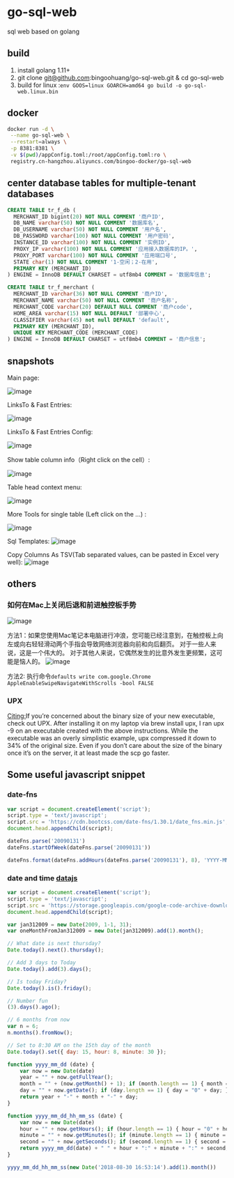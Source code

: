 # go-sql-web

sql web based on golang

## build

1. install golang 1.11+
1. git clone git@github.com:bingoohuang/go-sql-web.git & cd go-sql-web
1. build for linux :`env GOOS=linux GOARCH=amd64 go build -o go-sql-web.linux.bin`

## docker

```sh
docker run -d \
 --name go-sql-web \
 --restart=always \
 -p 8381:8381 \
 -v $(pwd)/appConfig.toml:/root/appConfig.toml:ro \
 registry.cn-hangzhou.aliyuncs.com/bingoo-docker/go-sql-web
```

## center database tables for multiple-tenant databases

```sql
CREATE TABLE tr_f_db (
  MERCHANT_ID bigint(20) NOT NULL COMMENT '商户ID',
  DB_NAME varchar(50) NOT NULL COMMENT '数据库名',
  DB_USERNAME varchar(50) NOT NULL COMMENT '用户名',
  DB_PASSWORD varchar(100) NOT NULL COMMENT '用户密码',
  INSTANCE_ID varchar(100) NOT NULL COMMENT '实例ID',
  PROXY_IP varchar(100) NOT NULL COMMENT '应用接入数据库的IP。',
  PROXY_PORT varchar(100) NOT NULL COMMENT '应用端口号',
  STATE char(1) NOT NULL COMMENT '1-空闲；2-在用',
  PRIMARY KEY (MERCHANT_ID)
) ENGINE = InnoDB DEFAULT CHARSET = utf8mb4 COMMENT = '数据库信息';

CREATE TABLE tr_f_merchant (
  MERCHANT_ID varchar(36) NOT NULL COMMENT '商户ID',
  MERCHANT_NAME varchar(50) NOT NULL COMMENT '商户名称',
  MERCHANT_CODE varchar(20) DEFAULT NULL COMMENT '商户code',
  HOME_AREA varchar(15) NOT NULL DEFAULT '部署中心',
  CLASSIFIER varchar(45) not null DEFAULT 'default',
  PRIMARY KEY (MERCHANT_ID),
  UNIQUE KEY MERCHANT_CODE (MERCHANT_CODE)
) ENGINE = InnoDB DEFAULT CHARSET = utf8mb4 COMMENT = '商户信息';
```

## snapshots

Main page:

![image](https://user-images.githubusercontent.com/1940588/30257639-1aa0c41e-9679-11e7-8246-3abe87ba5510.png)

LinksTo & Fast Entries:

![image](https://user-images.githubusercontent.com/1940588/34432496-b5c56136-ecb2-11e7-8d96-a7ce803da0c0.png)

LinksTo & Fast Entries Config:

![image](https://user-images.githubusercontent.com/1940588/34432497-b9dd4d9c-ecb2-11e7-95a2-2fb8f8bdd229.png)

Show table column info（Right click on the cell）:

![image](https://user-images.githubusercontent.com/1940588/37504346-b0c7c0f0-2918-11e8-8eee-c8e67d12b249.png)


Table head context menu:

![image](https://user-images.githubusercontent.com/1940588/37504433-440c1fd2-2919-11e8-848e-0ba7e85b11bb.png)

More Tools for single table (Left click on the ...) :

![image](https://user-images.githubusercontent.com/1940588/37504406-120e6314-2919-11e8-8ba1-18c1a4c103b9.png)

Sql Templates:
![image](https://user-images.githubusercontent.com/1940588/41340166-5089419e-6f29-11e8-8b1b-599a5833b657.png)

Copy Columns As TSV(Tab separated values, can be pasted in Excel very well):
![image](https://user-images.githubusercontent.com/1940588/41292402-0d0b5622-6e85-11e8-97ba-d27accff362b.png)

## others

### 如何在Mac上关闭后退和前进触控板手势

![image](https://user-images.githubusercontent.com/1940588/32092964-25d5074a-bb2d-11e7-9f87-38e7cad7669f.png)

方法1：如果您使用Mac笔记本电脑进行冲浪，您可能已经注意到，在触控板上向左或向右轻轻滑动两个手指会导致网络浏览器向前和向后翻页。 对于一些人来说，这是一个伟大的。 对于其他人来说，它偶然发生的比意外发生更频繁，这可能是恼人的。
![image](https://user-images.githubusercontent.com/1940588/30794523-31e07604-a18e-11e7-9835-4bbf5c38cee5.png)

方法2: 执行命令`defaults write com.google.Chrome AppleEnableSwipeNavigateWithScrolls -bool FALSE`

### UPX

[Citing:](https://grahamenos.com/rust-osx-linux-musl.html)If you’re concerned about the binary size of your new executable, check out UPX. After installing it on my laptop via brew install upx, I ran upx -9 on an executable created with the above instructions. While the executable was an overly simplistic example, upx compressed it down to 34% of the original size. Even if you don’t care about the size of the binary once it’s on the server, it at least made the scp go faster.

## Some useful javascript snippet

### date-fns

```javascript
var script = document.createElement('script');
script.type = 'text/javascript';
script.src = 'https://cdn.bootcss.com/date-fns/1.30.1/date_fns.min.js';
document.head.appendChild(script);

dateFns.parse('20090131')
dateFns.startOfWeek(dateFns.parse('20090131'))

dateFns.format(dateFns.addHours(dateFns.parse('20090131'), 8), 'YYYY-MM-DD HH:mm:ss')

```

### date and time [datajs](http://www.datejs.com/)

```javascript
var script = document.createElement('script');
script.type = 'text/javascript';
script.src = 'https://storage.googleapis.com/google-code-archive-downloads/v2/code.google.com/datejs/date.js';
document.head.appendChild(script);

var jan312009 = new Date(2009, 1-1, 31);
var oneMonthFromJan312009 = new Date(jan312009).add(1).month();

// What date is next thursday?
Date.today().next().thursday();

// Add 3 days to Today
Date.today().add(3).days();

// Is today Friday?
Date.today().is().friday();

// Number fun
(3).days().ago();

// 6 months from now
var n = 6;
n.months().fromNow();

// Set to 8:30 AM on the 15th day of the month
Date.today().set({ day: 15, hour: 8, minute: 30 });

function yyyy_mm_dd (date) {
    var now = new Date(date)
    year = "" + now.getFullYear();
    month = "" + (now.getMonth() + 1); if (month.length == 1) { month = "0" + month; }
    day = "" + now.getDate(); if (day.length == 1) { day = "0" + day; }
    return year + "-" + month + "-" + day;
}

function yyyy_mm_dd_hh_mm_ss (date) {
    var now = new Date(date)
    hour = "" + now.getHours(); if (hour.length == 1) { hour = "0" + hour; }
    minute = "" + now.getMinutes(); if (minute.length == 1) { minute = "0" + minute; }
    second = "" + now.getSeconds(); if (second.length == 1) { second = "0" + second; }
    return yyyy_mm_dd(date) + " " + hour + ":" + minute + ":" + second;
}

yyyy_mm_dd_hh_mm_ss(new Date('2018-08-30 16:53:14').add(1).month())
```
